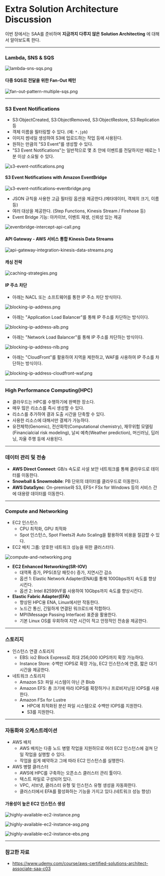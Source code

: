 # Extra Solution Architecture Discussion

이번 장에서는 SAA를 준비하며 **지금까지 다루지 않은 Solution Architecting** 에 대해서 알아보도록 한다.

---

### Lambda, SNS & SQS

![lambda-sns-sqs.png](images%2FExtraSolutionArchitecture%2Flambda-sns-sqs.png)

#### 다중 SQS로 전달을 위한 Fan-Out 패턴

![fan-out-pattern-multiple-sqs.png](images%2FExtraSolutionArchitecture%2Ffan-out-pattern-multiple-sqs.png)

---

### S3 Event Notifications

- S3:ObjectCreated, S3:ObjectRemoved, S3:ObjectRestore, S3:Replication 등
- 객체 이름을 필터링할 수 있다. (예: `*.jpb`)
- 이미지 썸네일 생성하여 S3에 업로드하는 작업 등에 사용된다.
- 원하는 만큼의 "S3 Event"를 생성할 수 있다.
- "S3 Event Notifications"는 일반적으로 몇 초 안에 이벤트를 전달하지만 때로는 1분 이상 소요될 수 있다.

![s3-event-notifications.png](images%2FExtraSolutionArchitecture%2Fs3-event-notifications.png)

#### S3 Event Notifications with Amazon EventBridge

![s3-event-notifications-eventbridge.png](images%2FExtraSolutionArchitecture%2Fs3-event-notifications-eventbridge.png)

- JSON 규칙을 사용한 고급 필터링 옵션을 제공한다.(메타데이터, 객체의 크기, 이름 등)
- 여러 대상을 제공한다. (Step Functions, Kinesis Stream / Firehose 등)
- Event Bridge 기능: 아카이브, 이벤트 재생, 신뢰성 있는 제공

![eventbridge-intercept-api-call.png](images%2FExtraSolutionArchitecture%2Feventbridge-intercept-api-call.png)

#### API Gateway - AWS 서비스 통합 Kinesis Data Streams

![api-gateway-integration-kinesis-data-streams.png](images%2FExtraSolutionArchitecture%2Fapi-gateway-integration-kinesis-data-streams.png)

#### 캐싱 전략

![caching-strategies.png](images%2FExtraSolutionArchitecture%2Fcaching-strategies.png)

#### IP 주소 차단

- 아래는 NACL 또는 소프트웨어를 통한 IP 주소 차단 방식이다.

![blocking-ip-address.png](images%2FExtraSolutionArchitecture%2Fblocking-ip-address.png)

- 아래는 "Application Load Balancer"를 통해 IP 주소를 차단하는 방식이다.

![blocking-ip-address-alb.png](images%2FExtraSolutionArchitecture%2Fblocking-ip-address-alb.png)

- 아래는 "Network Load Balancer"를 통해 IP 주소를 차단하는 방식이다.

![blocking-ip-address-nlb.png](images%2FExtraSolutionArchitecture%2Fblocking-ip-address-nlb.png)

- 아래는 "CloudFront"를 활용하여 지역을 제한하고, WAF를 사용하여 IP 주소를 차단하는 방식이다.

![blocking-ip-address-cloudfront-waf.png](images%2FExtraSolutionArchitecture%2Fblocking-ip-address-cloudfront-waf.png)

---

### High Performance Computing(HPC)

- 클라우드는 HPC를 수행하기에 완벽한 장소다.
- 매우 많은 리소스를 즉시 생성할 수 있다.
- 리소스를 추가하여 결과 도출 시간을 단축할 수 있다.
- 사용한 리소스에 대해서만 결제가 가능하다.
- 유전체학(Genomic), 전산화학(Computational chemistry), 재무위험 모델링(Financialcial risk modeling), 날씨 예측(Weather prediction), 머신러닝, 딥러닝, 자율 주행 등에 사용된다.

---

### 데이터 관리 및 전송

- **AWS Direct Connect**: GB/s 속도로 사설 보안 네트워크를 통해 클라우드로 데이터를 이동한다.
- **Snowball & Snowmobile**: PB 단위의 데이터를 클라우드로 이동한다.
- **AWS DataSync**: On-premise와 S3, EFS< FSx for Windows 등의 서비스 간에 대용량 데이터를 이동한다.

---

### Compute and Networking

- EC2 인스턴스
  - CPU 최적화, GPU 최적화
  - Spot 인스턴스, Spot Fleets과 Auto Scaling을 활용하여 비용을 절감할 수 있다.
- EC2 배치 그룹: 양호한 네트워크 성능을 위한 클러스터다.

![compute-and-networking.png](images%2FExtraSolutionArchitecture%2Fcompute-and-networking.png)

- **EC2 Enhanced Networking(SR-IOV)**
  - 대역폭 증가, PPS(초당 패킷수) 증가, 지연시간 감소
  - 옵션 1: Elastic Network Adapter(ENA)를 통해 100Gbps까지 속도를 향상시킨다.
  - 옵션 2: Intel 82599VF를 사용하여 10Gbps까지 속도를 향상시킨다.
- **Elastic Fabric Adapter(EFA)**
  - 향상된 HPC용 ENA, Linux에서만 작동한다.
  - 노드간 통신, 긴밀하게 연결된 워크로드에 적합하다.
  - MPI(Message Passing Interface) 표준을 활용한다.
  - 기본 Linux OS를 우회하여 지연 시간이 적고 안정적인 전송을 제공한다.

---

### 스토리지

- 인스턴스 연결 스토리지
  - EBS: io2 Block Express로 최대 256,000 IOPS까지 확장 가능하다.
  - Instance Store: 수백만 IOPS로 확장 가능, EC2 인스턴스에 연결, 짧은 대기 시간을 제공한다.
- 네트워크 스토리지
  - Amazon S3: 파일 시스템이 아닌 큰 Blob
  - Amazon EFS: 총 크기에 따라 IOPS를 확장하거나 프로비저닝된 IOPS를 사용한다.
  - Amazon FSx for Lustre
    - HPC에 최적화된 분산 파일 시스템으로 수백만 IOPS를 지원한다.
    - S3를 지원한다.

---

### 자동화와 오케스트레이션

- AWS 배치
  - AWS 배치는 다중 노드 병렬 작업을 지원하므로 여러 EC2 인스턴스에 걸쳐 단일 작업을 실행할 수 있다.
  - 작업을 쉽게 예약하고 그에 따라 EC2 인스턴스를 실행한다.
- AWS 병렬 클러스터
  - AWS에 HPC를 구축하는 오픈소스 클러스터 관리 툴이다.
  - 텍스트 파일로 구성되어 있다.
  - VPC, 서브넷, 클러스터 유형 및 인스턴스 유형 생성을 자동화한다.
  - 클러스터에서 EFA를 활성화하는 기능을 가지고 있다.(네트워크 성능 향상)

#### 가용성이 높은 EC2 인스턴스 생성

![highly-available-ec2-instance.png](images%2FExtraSolutionArchitecture%2Fhighly-available-ec2-instance.png)

![highly-available-ec2-instance-asg.png](images%2FExtraSolutionArchitecture%2Fhighly-available-ec2-instance-asg.png)

![highly-available-ec2-instance-ebs.png](images%2FExtraSolutionArchitecture%2Fhighly-available-ec2-instance-ebs.png)

---

### 참고한 자료

- https://www.udemy.com/course/aws-certified-solutions-architect-associate-saa-c03